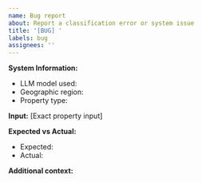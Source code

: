 ```yaml
---
name: Bug report
about: Report a classification error or system issue
title: '[BUG] '
labels: bug
assignees: ''
---
```


**System Information:**
- LLM model used:
- Geographic region:
- Property type:

**Input:**
[Exact property input]

**Expected vs Actual:**
- Expected: 
- Actual:

**Additional context:**
